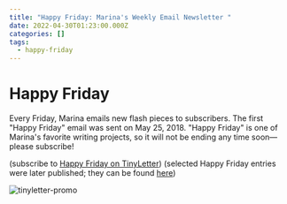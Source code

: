 ```yaml
---
title: "Happy Friday: Marina's Weekly Email Newsletter "
date: 2022-04-30T01:23:00.000Z
categories: []
tags:
  - happy-friday
---
```

# Happy Friday

Every Friday, Marina emails new flash pieces to subscribers. The first "Happy Friday" email was sent on May 25, 2018. "Happy Friday" is one of Marina's favorite writing projects, so it will not be ending any time soon—please subscribe! 

(subscribe to [Happy Friday on TinyLetter](http://tinyletter.com/mtinone)) (selected Happy Friday entries were later published; they can be found [here](https://www.mtinone.com/tags/happy-friday/))

![tinyletter-promo](/images/tinyletter-promo.png)